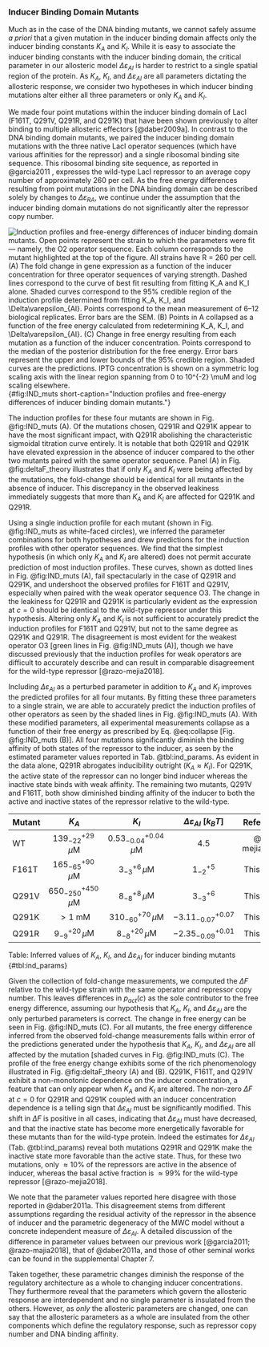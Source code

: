 ### Inducer Binding Domain Mutants

Much as in the case of the DNA binding mutants, we cannot safely assume
*a priori* that a given mutation in the inducer binding domain affects
only the inducer binding constants $K_A$ and $K_I$. While it is easy
to associate the inducer binding constants with the inducer binding
domain, the critical parameter in our allosteric model
$\Delta\varepsilon_{AI}$ is harder to restrict to a single spatial
region of the protein. As $K_A$, $K_I$, and
$\Delta\varepsilon_{AI}$ are all parameters dictating the allosteric
response, we consider two hypotheses in which inducer binding mutations
alter either all three parameters or only $K_A$ and $K_I$.

We made four point mutations within the inducer binding domain of LacI
(F161T, Q291V, Q291R, and Q291K) that have been shown previously to
alter binding to multiple allosteric effectors [@daber2009a]. In contrast to the DNA
binding domain mutants, we paired the inducer binding domain mutations
with the three native LacI operator sequences (which have various
affinities for the repressor) and a single ribosomal binding site
sequence. This ribosomal binding site sequence, as reported in @garcia2011 ,
expresses the wild-type LacI repressor to an average copy number of
approximately $260$ per cell. As the free energy differences resulting
from point mutations in the DNA binding domain can be described solely
by changes to $\Delta\varepsilon_{RA}$, we continue under the
assumption that the inducer binding domain mutations do not
significantly alter the repressor copy number.

![**Induction profiles and free-energy differences of inducer binding domain
mutants.** Open points represent the strain to which the parameters were
fit — namely, the O2 operator sequence. Each column corresponds to the mutant
highlighted at the top of the figure. All strains have $R = 260$ per cell. (A)
The fold change in gene expression as a function of the inducer concentration
for three operator sequences of varying strength. Dashed lines correspond to the
curve of best fit resulting from fitting $K_A$ and $K_I$ alone. Shaded curves
correspond to the 95\% credible region of the induction profile determined
from fitting $K_A$, $K_I$, and $\Delta\varepsilon_{AI}$. Points correspond to the mean measurement of
6–12 biological replicates. Error bars are the SEM. (B) Points in A collapsed
as a function of the free energy calculated from redetermining $K_A$, $K_I$, and
$\Delta\varepsilon_{AI}$. (C) Change in free energy resulting from each mutation as a function of
the inducer concentration. Points correspond to the median of the posterior
distribution for the free energy. Error bars represent the upper and lower
bounds of the 95\% credible region. Shaded curves are the predictions. IPTG
concentration is shown on a symmetric log scaling axis with the linear region
spanning from 0 to $10^{-2}$ $\mu$M and log scaling
elsewhere.](ch3_fig4){#fig:IND_muts short-caption="Induction profiles and
free-energy differences of inducer binding domain mutants."}


The induction profiles for these four mutants are shown in Fig. @fig:IND_muts
(A). Of the mutations chosen, Q291R and Q291K appear to have the most
significant impact, with Q291R abolishing the characteristic sigmoidal
titration curve entirely. It is notable that both Q291R and Q291K have
elevated expression in the absence of inducer compared to the other two
mutants paired with the same operator sequence. Panel (A) in Fig.
@fig:deltaF_theory illustrates that if only $K_A$ and $K_I$ were being
affected by the mutations, the fold-change should be identical for all
mutants in the absence of inducer. This discrepancy in the observed leakiness
immediately suggests that more than $K_A$ and $K_I$ are affected for Q291K and Q291R.

Using a single induction profile for each mutant (shown in Fig.
@fig:IND_muts as white-faced circles), we inferred
the parameter combinations for both hypotheses and drew predictions for
the induction profiles with other operator sequences. We find that the
simplest hypothesis (in which only $K_A$ and $K_I$ are altered) does
not permit accurate prediction of most induction profiles. These curves,
shown as dotted lines in Fig. @fig:IND_muts (A),
fail spectacularly in the case of Q291R and Q291K, and undershoot the
observed profiles for F161T and Q291V, especially when paired with the
weak operator sequence O3. The change in the leakiness for Q291R and
Q291K is particularly evident as the expression at $c = 0$ should be
identical to the wild-type repressor under this hypothesis. Altering
only $K_A$ and $K_I$ is not sufficient to accurately predict the
induction profiles for F161T and Q291V, but not to the same degree as
Q291K and Q291R. The disagreement is most evident for the weakest
operator O3 [green lines in Fig.
@fig:IND_muts (A)], though we have discussed
previously that the induction profiles for weak operators are difficult
to accurately describe and can result in comparable disagreement for the
wild-type repressor [@razo-mejia2018].

Including $\Delta\varepsilon_{AI}$ as a perturbed parameter in
addition to $K_A$ and $K_I$ improves the predicted profiles for all
four mutants. By fitting these three parameters to a single strain, we
are able to accurately predict the induction profiles of other operators
as seen by the shaded lines in Fig.
@fig:IND_muts (A). With these modified parameters,
all experimental measurements collapse as a function of their free
energy as prescribed by Eq. @eq:collapse [Fig.
@fig:IND_muts (B)]. All four mutations
significantly diminish the binding affinity of both states of the
repressor to the inducer, as seen by the estimated parameter values
reported in Tab. @tbl:ind_params. As evident in
the data alone, Q291R abrogates inducibility outright
($K_A \approx K_I$). For Q291K, the active state of the repressor can
no longer bind inducer whereas the inactive state binds with weak
affinity. The remaining two mutants, Q291V and F161T, both show
diminished binding affinity of the inducer to both the active and
inactive states of the repressor relative to the wild-type.

| Mutant | $K_A$ | $K_I$ | $\Delta\varepsilon_{AI}$ [$k_BT$] |  Reference |
| :----- | :----: | :----: | :-----------------------------: | ---------: |
| WT     |  $139^{+29}_{-22}\,\mu$M  | $0.53^{+0.04}_{-0.04}\,\mu$M |   4.5  |  @razo-mejia2018  |
| F161T  |  $165^{+90}_{-65}\,\mu$M  | $3^{+6}_{-3}\,\mu$M          |  $1^{+5}_{-2}$ | This study |
| Q291V  | $650^{+450}_{-250}\,\mu$M | $8^{+8}_{-8}\,\mu$M          |  $3^{+6}_{-3}$ | This study |
| Q291K  | $> 1$ mM                  | $310^{+70}_{-60}\,\mu$M      |  $-3.11^{+0.07}_{-0.07}$ | This study |
| Q291R  | $9_{-9}^{+20}\,\mu$M      | $8^{+20}_{-8}\,\mu$M         |  $-2.35^{+0.01}_{-0.09}$ | This study |

Table:  Inferred values of $K_A$, $K_I$, and $\Delta\varepsilon_{AI}$ for inducer binding mutants 
{#tbl:ind_params}

Given the collection of fold-change measurements, we computed the
$\Delta F$ relative to the wild-type strain with the same operator and
repressor copy number. This leaves differences in $p_{act}(c)$ as the
sole contributor to the free energy difference, assuming our hypothesis
that $K_A$, $K_I$, and $\Delta\varepsilon_{AI}$ are the only
perturbed parameters is correct. The change in free energy can be seen
in Fig. @fig:IND_muts (C). For all mutants, the free
energy difference inferred from the observed fold-change measurements
falls within error of the predictions generated under the hypothesis
that $K_A$, $K_I$, and $\Delta\varepsilon_{AI}$ are all affected
by the mutation [shaded curves in Fig.
@fig:IND_muts (C). The profile of the free energy
change exhibits some of the rich phenomenology illustrated in Fig.
@fig:deltaF_theory (A) and (B). Q291K, F161T,
and Q291V exhibit a non-monotonic dependence on the inducer
concentration, a feature that can only appear when $K_A$ and $K_I$
are altered. The non-zero $\Delta F$ at $c=0$ for Q291R and Q291K
coupled with an inducer concentration dependence is a telling sign that
$\Delta\varepsilon_{AI}$ must be significantly modified. This shift in
$\Delta F$ is positive in all cases, indicating that
$\Delta\varepsilon_{AI}$ must have decreased, and that the inactive
state has become more energetically favorable for these mutants than for
the wild-type protein. Indeed the estimates for
$\Delta\varepsilon_{AI}$ (Tab. @tbl:ind_params)
reveal both mutations Q291R and Q291K make the inactive state more
favorable than the active state. Thus, for these two mutations, only
$\approx 10\%$ of the repressors are active in the absence of inducer,
whereas the basal active fraction is $\approx 99\%$ for the wild-type
repressor [@razo-mejia2018].

We note that the parameter values reported here disagree with those
reported in @daber2011a. This disagreement stems from different assumptions
regarding the residual activity of the repressor in the absence of
inducer and the parametric degeneracy of the MWC model without a
concrete independent measure of $\Delta\varepsilon_{AI}$. A detailed
discussion of the difference in parameter values between our previous
work [@garcia2011; @razo-majia2018], that of @daber2011a, and those of other seminal works 
can be found in the supplemental Chapter 7. 

Taken together, these parametric changes diminish the response of the
regulatory architecture as a whole to changing inducer concentrations.
They furthermore reveal that the parameters which govern the allosteric
response are interdependent and no single parameter is insulated from
the others. However, as *only* the allosteric parameters are changed,
one can say that the allosteric parameters as a whole are insulated from
the other components which define the regulatory response, such as
repressor copy number and DNA binding affinity.
